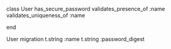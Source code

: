 class User
    has_secure_password
    validates_presence_of :name
    validates_uniqueness_of :name


end

User migration
    t.string :name
    t.string :password_digest